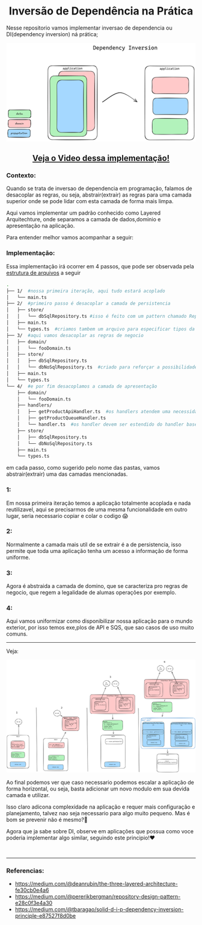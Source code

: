 <div align="center">

# Inversão de Dependência na Prática

</div>

Nesse repositorio vamos implementar inversao de dependencia ou DI(dependency inversion) ná prática;

<p align="center">
<img src="static/preview.png" alt="main" width="600px"/>
</p>

<div align="center">

## [Veja o Video dessa implementação!](https://youtu.be/QjUPhLq94ng)

</div>

<!-- ## Sobre: -->

### Contexto:

Quando se trata de inversao de dependencia em programação, falamos de desacoplar as regras, ou seja, abstrair(extrair) as regras para uma camada superior onde se pode lidar com esta camada de forma mais limpa.

Aqui vamos implementar um padrão conhecido como Layered Arquitechture, onde separamos a camada de dados,dominio e apresentação na aplicação.

Para entender melhor vamos acompanhar a seguir:

### Implementação:

Essa implementação irá ocorrer em 4 passos, que pode ser observada pela [estrutura de arquivos](<https://tree.nathanfriend.io/?s=(%27options!(%27fancy!true~fullPatYtrailingSlasYrootDot!true)~w(%27w%271Unoss7x7iter5%2C%20jtud9_tar%C3%A1%20acoplado-VMII2Ux9paOKLZpersistenciaB%20%23iOfeit9coJuJpattern%20chamad9W6FcriamoCtambeJuJarquiv9par7XLtipoCd7aplic5II3UjvamoCKLaCregraCGnegocioE*BkdbNo0Fcriad9par7refor%C3%A7aL7possibilidaGGalter56II4Ue%20poLfiJKmoCZapr_ent5E-h8s%2FTApiHzCatendeJum7nec_sidaGXTQueueH8Mkhz%20deveJseL_tendid9d9h8%20baseBkdbNo06k%27)~version!%271%27)*%20%20-I*0SqlWM5a%C3%A7%C3%A3o6-VM-typ_M7a%208andler9o%20B-store%2Fkdb0Cs%20E-doV%2FkfooDoVMF*%23Gde%20I%5CnJm%20Kd_acoplaLr%20M.tsOss9%C3%A9%20TkgetProductU%2FFVmainWRepositoryX_pecificaYh!false~Z7camad7G_esjaqui%20k-*wsource!xprimeirz8MFoCh8%01zxwkj_ZYXWVUTOMLKJIGFECB987650-*>) a seguir

```sh
.
├── 1/  #nossa primeira iteração, aqui tudo estará acoplado
│   └── main.ts
├── 2/  #primeiro passo é desacoplar a camada de persistencia
│   ├── store/
│   │   └── dbSqlRepository.ts #isso é feito com um pattern chamado Repository
│   ├── main.ts
│   └── types.ts  #criamos tambem um arquivo para especificar tipos da aplicação
├── 3/  #aqui vamos desacoplar as regras de negocio
│   ├── domain/
│   │   └── fooDomain.ts
│   ├── store/
│   │   ├── dbSqlRepository.ts
│   │   └── dbNoSqlRepository.ts  #criado para reforçar a possibilidade de alteração
│   ├── main.ts
│   └── types.ts
└── 4/  #e por fim desacoplamos a camada de apresentação
    ├── domain/
    │   └── fooDomain.ts
    ├── handlers/
    │   ├── getProductApiHandler.ts  #os handlers atendem uma necessidade especifica
    │   ├── getProductQueueHandler.ts
    │   └── handler.ts  #os handler devem ser estendido do handler base
    ├── store/
    │   ├── dbSqlRepository.ts
    │   └── dbNoSqlRepository.ts
    ├── main.ts
    └── types.ts
```

em cada passo, como sugerido pelo nome das pastas, vamos abstrair(extrair) uma das camadas mencionadas.

### 1:

Em nossa primeira iteração temos a aplicação totalmente acoplada e nada reutilizavel, aqui se precisarmos de uma mesma funcionalidade em outro lugar, seria necessario copiar e colar o codigo 😱

### 2:

Normalmente a camada mais util de se extrair é a de persistencia, isso permite que toda uma aplicação tenha um acesso a informação de forma uniforme.

### 3:

Agora é abstraida a camada de domino, que se caracteriza pro regras de negocio, que regem a legalidade de alumas operações por exemplo.

### 4:

Aqui vamos uniformizar como disponibilizar nossa aplicação para o mundo exterior, por isso temos exe,plos de API e SQS, que sao casos de uso muito comuns.

---

Veja:

<img src="static/steps.png" alt="steps"/>

</br>

Ao final podemos ver que caso necessario podemos escalar a aplicação de forma horizontal, ou seja, basta adicionar um novo modulo em sua devida camada e utilizar.

Isso claro adicona complexidade na aplicação e requer mais configuração e planejamento, talvez nao seja necessario para algo muito pequeno. Mas é bom se prevenir não é mesmo?👼

Agora que ja sabe sobre DI, observe em aplicações que possua como voce poderia implementar algo similar, seguindo este principio!❤️

</br>


---

### Referencias:

- https://medium.com/@deanrubin/the-three-layered-architecture-fe30cb0e4a6
- https://medium.com/@pererikbergman/repository-design-pattern-e28c0f3e4a30
- https://medium.com/@tbaragao/solid-d-i-p-dependency-inversion-principle-e87527f8d0be
